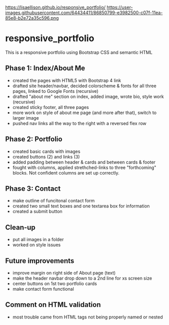 https://lisaellison.github.io/responsive_portfolio/
https://user-images.githubusercontent.com/64434411/86850799-e3982500-c07f-11ea-85e8-b2e72a35c596.png

# responsive_portfolio
This is a responsive portfolio using Bootstrap CSS and semantic HTML

## Phase 1: Index/About Me
- created the pages with HTML5 with Bootstrap 4 link
- drafted site header/navbar, decided colorscheme & fonts for all three pages, linked to Google Fonts (recursive)
- drafted "about me" section on index, added image, wrote bio, style work (recursive)
- created sticky footer, all three pages
- more work on style of about me page (and more after that), switch to larger image
- pushed nav links all the way to the right with a reversed flex row

## Phase 2: Portfolio
- created basic cards with images
- created buttons (2) and links (3)
- added padding between header & cards and between cards & footer
- fought with columns, applied strethched-links to three "forthcoming" blocks. Not confident columns are set up correctly.

## Phase 3: Contact
- make outline of funcitonal contact form
- created two small text boxes and one textarea box for information
- created a submit button

## Clean-up
- put all images in a folder
- worked on style issues

## Future improvements
- improve margin on right side of About page (text)
- make the header navbar drop down to a 2nd line for xs screen size
- center buttons on 1st two portfolio cards
- make contact form functional

## Comment on HTML validation 
- most trouble came from HTML tags not being properly named or nested
